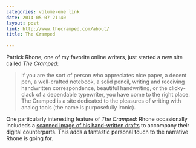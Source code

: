 ```yaml
---
categories: volume-one link
date: 2014-05-07 21:40
layout: post
link: http://www.thecramped.com/about/
title: The Cramped
 
---
```



Patrick Rhone, one of my favorite online writers, just started a new site called _The Cramped_:

> If you are the sort of person who appreciates nice paper, a decent pen, a well-crafted notebook, a solid pencil, writing and receiving handwritten correspondence, beautiful handwriting, or the clicky-clack of a dependable typewriter, you have come to the right place. The Cramped is a site dedicated to the pleasures of writing with analog tools (the name is purposefully ironic).

One particularly interesting feature of _The Cramped_: Rhone occasionally includeds a [scanned image of his hand-written drafts](https://dl.dropboxusercontent.com/u/1575/perfectnotebook-draft.pdf) to accompany their digital counterparts. This adds a fantastic personal touch to the narrative Rhone is going for.
